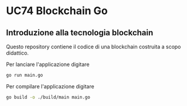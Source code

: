 # UC74 Blockchain Go

## Introduzione alla tecnologia blockchain

Questo repository contiene il codice di una blockchain costruita a scopo didattico.

Per lanciare l'applicazione digitare

```bash
go run main.go
```

Per compilare l'applicazione digitare

```bash
go build -o ./build/main main.go
```

